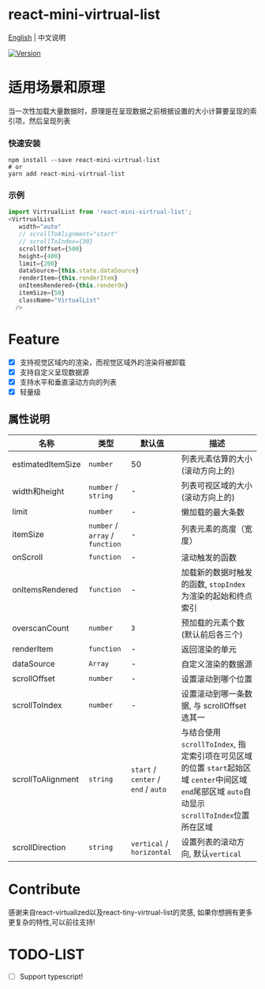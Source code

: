 # react-mini-virtrual-list

[English](./README.md) | 中文说明

[![Version](https://img.shields.io/badge/version-1.0.0-green)](https://www.npmjs.com/package/react-mini-virtrual-list)

# 适用场景和原理

当一次性加载大量数据时，原理是在呈现数据之前根据设置的大小计算要呈现的索引项，然后呈现列表

### 快速安装
```
npm install --save react-mini-virtrual-list
# or
yarn add react-mini-virtrual-list
```

### 示例
```javascript
import VirtrualList from 'react-mini-virtrual-list';
<VirtrualList
   width="auto"
   // scrollToAlignment="start"
   // scrollToIndex={30}
   scrollOffset={500}
   height={400}
   limit={200}
   dataSource={this.state.dataSource}
   renderItem={this.renderItem}
   onItemsRendered={this.renderOn}
   itemSize={50}
   className="VirtualList"
  />
```

# Feature
- [x] 支持视觉区域内的渲染，而视觉区域外的渲染将被卸载
- [x] 支持自定义呈现数据源
- [x] 支持水平和垂直滚动方向的列表
- [x] 轻量级

## 属性说明

| 名称                          | 类型                  | 默认值                                                         | 描述                                                                                                      |
| ----------------------------- | --------------------- | -------------------------------------------------------------- | --------------------------------------------------------------------------------------------------------- |
| estimatedItemSize             | `number`              | 50                                                             | 列表元素估算的大小(滚动方向上的)                                                                                  |
| width和height                 | `number` / `string`   | -                                                              | 列表可视区域的大小(滚动方向上的)                                                                               |
| limit                         | `number`              | -                                                              | 懒加载的最大条数                                                  |
| itemSize                      | `number` / `array` / `function` | -                                                    | 列表元素的高度（宽度）                                                                              |
| onScroll                      | `function`            | -                                                              | 滚动触发的函数              |
| onItemsRendered               | `function`            | -                                                              | 加载新的数据时触发的函数, `stopIndex`为渲染的起始和终点索引 |
| overscanCount                 | `number`              | `3`                                                            | 预加载的元素个数(默认前后各三个)                                                                                          |
| renderItem                    | `function`            | -                                                              | 返回渲染的单元                                                                                          |
| dataSource                    | `Array`               | -                                                              | 自定义渲染的数据源                                                                                          |
| scrollOffset                  | `number`              | -                                                              | 设置滚动到哪个位置                                                                                          |
| scrollToIndex                 | `number`              | -                                                              | 设置滚动到哪一条数据, 与 scrollOffset选其一                                                                                         |
| scrollToAlignment             | `string`              | `start` / `center` / `end` / `auto`                                                                                                                   | 与结合使用`scrollToIndex`, 指定索引项在可见区域的位置 `start`起始区域 `center`中间区域 `end`尾部区域 `auto`自动显示`scrollToIndex`位置所在区域                                                                                          |
| scrollDirection               | `string`              | `vertical` / `horizontal`                                                            | 设置列表的滚动方向, 默认`vertical`                                                                                          |

# Contribute
感谢来自react-virtualized以及react-tiny-virtrual-list的灵感, 如果你想拥有更多更复杂的特性,可以前往支持!

# TODO-LIST
- [ ] Support typescript!



